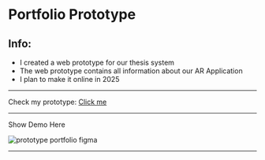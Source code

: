 # Portfolio Prototype
## Info:
- I created a web prototype for our thesis system
- The web prototype contains all information about our AR Application
- I plan to make it online in 2025
---
Check my prototype:
[Click me](https://www.figma.com/proto/TQoDYDzOqvdlTnNPN7CYYU/Math-Wonders-AR?page-id=0%3A1&node-id=1-3&node-type=canvas&viewport=263%2C465%2C0.09&t=3oMpTfqmFN20uPAK-1&scaling=min-zoom&content-scaling=fixed&starting-point-node-id=1%3A3)

---
Show Demo Here

![prototype portfolio figma](https://github.com/user-attachments/assets/2a936d04-5d16-4104-91f9-bf20517cc67d)

---
